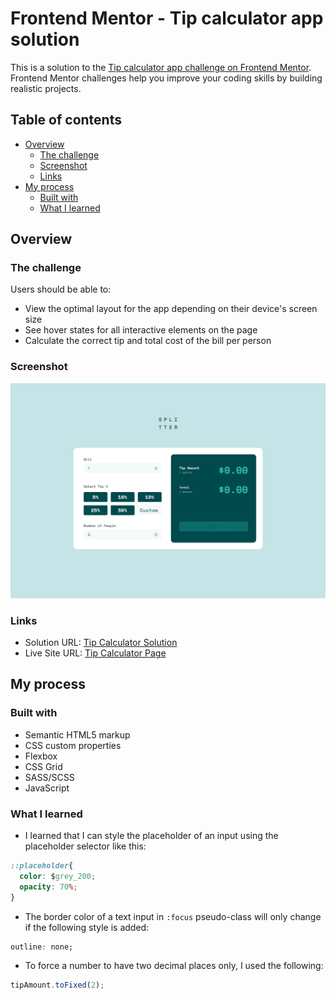 # Frontend Mentor - Tip calculator app solution

This is a solution to the [Tip calculator app challenge on Frontend Mentor](https://www.frontendmentor.io/challenges/tip-calculator-app-ugJNGbJUX). Frontend Mentor challenges help you improve your coding skills by building realistic projects.

## Table of contents

- [Overview](#overview)
  - [The challenge](#the-challenge)
  - [Screenshot](#screenshot)
  - [Links](#links)
- [My process](#my-process)
  - [Built with](#built-with)
  - [What I learned](#what-i-learned)

## Overview

### The challenge

Users should be able to:

- View the optimal layout for the app depending on their device's screen size
- See hover states for all interactive elements on the page
- Calculate the correct tip and total cost of the bill per person

### Screenshot

![](./screenshot.jpg)


### Links

- Solution URL: [Tip Calculator Solution](https://github.com/telsabate-hub/tip-calculator-app)
- Live Site URL: [Tip Calculator Page](https://telsabate-hub.github.io/tip-calculator-app/)

## My process

### Built with

- Semantic HTML5 markup
- CSS custom properties
- Flexbox
- CSS Grid
- SASS/SCSS
- JavaScript

### What I learned

- I learned that I can style the placeholder of an input using the placeholder selector like this:

```css
::placeholder{
  color: $grey_200;
  opacity: 70%;
}
```
- The border color of a text input in ```:focus``` pseudo-class will only change if the following style is added:

```css
outline: none;
```
- To force a number to have two decimal places only, I used the following:

```js
tipAmount.toFixed(2);
```


